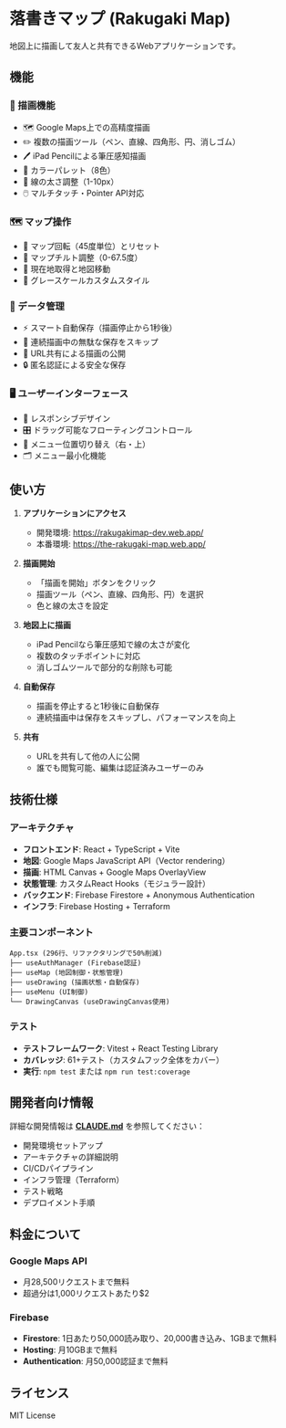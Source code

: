 # 落書きマップ (Rakugaki Map)

地図上に描画して友人と共有できるWebアプリケーションです。

## 機能

### 🎨 描画機能
- 🗺️ Google Maps上での高精度描画
- ✏️ 複数の描画ツール（ペン、直線、四角形、円、消しゴム）
- 🖊️ iPad Pencilによる筆圧感知描画
- 🎨 カラーパレット（8色）
- 📏 線の太さ調整（1-10px）
- 🖱️ マルチタッチ・Pointer API対応

### 🗺️ マップ操作
- 🧭 マップ回転（45度単位）とリセット
- 📐 マップチルト調整（0-67.5度）
- 📍 現在地取得と地図移動
- 🎨 グレースケールカスタムスタイル

### 💾 データ管理
- ⚡ スマート自動保存（描画停止から1秒後）
- 🚫 連続描画中の無駄な保存をスキップ
- 🔗 URL共有による描画の公開
- 🔒 匿名認証による安全な保存

### 🖥️ ユーザーインターフェース
- 📱 レスポンシブデザイン
- 🎛️ ドラッグ可能なフローティングコントロール
- 📍 メニュー位置切り替え（右・上）
- 🗂️ メニュー最小化機能

## 使い方

1. **アプリケーションにアクセス**
   - 開発環境: https://rakugakimap-dev.web.app/
   - 本番環境: https://the-rakugaki-map.web.app/

2. **描画開始**
   - 「描画を開始」ボタンをクリック
   - 描画ツール（ペン、直線、四角形、円）を選択
   - 色と線の太さを設定

3. **地図上に描画**
   - iPad Pencilなら筆圧感知で線の太さが変化
   - 複数のタッチポイントに対応
   - 消しゴムツールで部分的な削除も可能

4. **自動保存**
   - 描画を停止すると1秒後に自動保存
   - 連続描画中は保存をスキップし、パフォーマンスを向上

5. **共有**
   - URLを共有して他の人に公開
   - 誰でも閲覧可能、編集は認証済みユーザーのみ

## 技術仕様

### アーキテクチャ
- **フロントエンド**: React + TypeScript + Vite
- **地図**: Google Maps JavaScript API（Vector rendering）
- **描画**: HTML Canvas + Google Maps OverlayView
- **状態管理**: カスタムReact Hooks（モジュラー設計）
- **バックエンド**: Firebase Firestore + Anonymous Authentication
- **インフラ**: Firebase Hosting + Terraform

### 主要コンポーネント
```
App.tsx (296行、リファクタリングで50%削減)
├── useAuthManager (Firebase認証)
├── useMap (地図制御・状態管理)
├── useDrawing (描画状態・自動保存)
├── useMenu (UI制御)
└── DrawingCanvas (useDrawingCanvas使用)
```

### テスト
- **テストフレームワーク**: Vitest + React Testing Library
- **カバレッジ**: 61+テスト（カスタムフック全体をカバー）
- **実行**: `npm test` または `npm run test:coverage`

## 開発者向け情報

詳細な開発情報は **[CLAUDE.md](./CLAUDE.md)** を参照してください：
- 開発環境セットアップ
- アーキテクチャの詳細説明
- CI/CDパイプライン
- インフラ管理（Terraform）
- テスト戦略
- デプロイメント手順

## 料金について

### Google Maps API
- 月28,500リクエストまで無料
- 超過分は1,000リクエストあたり$2

### Firebase
- **Firestore**: 1日あたり50,000読み取り、20,000書き込み、1GBまで無料
- **Hosting**: 月10GBまで無料
- **Authentication**: 月50,000認証まで無料

## ライセンス

MIT License
